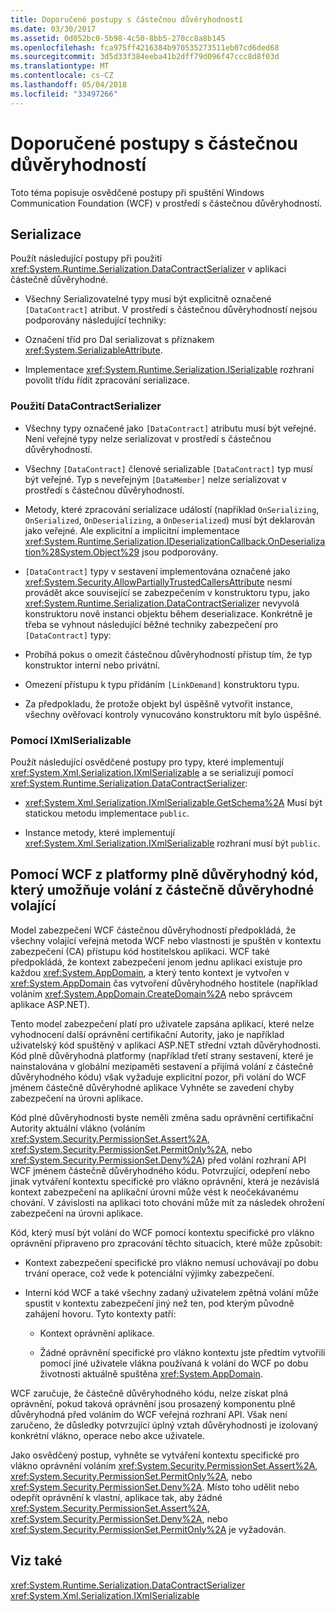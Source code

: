 ```yaml
---
title: Doporučené postupy s částečnou důvěryhodností
ms.date: 03/30/2017
ms.assetid: 0d052bc0-5b98-4c50-8bb5-270cc8a8b145
ms.openlocfilehash: fca975ff4216384b970535273511eb07cd6ded68
ms.sourcegitcommit: 3d5d33f384eeba41b2dff79d096f47ccc8d8f03d
ms.translationtype: MT
ms.contentlocale: cs-CZ
ms.lasthandoff: 05/04/2018
ms.locfileid: "33497266"
---
```

# <a name="partial-trust-best-practices"></a>Doporučené postupy s částečnou důvěryhodností
Toto téma popisuje osvědčené postupy při spuštění Windows Communication Foundation (WCF) v prostředí s částečnou důvěryhodností.  
  
## <a name="serialization"></a>Serializace  
 Použít následující postupy při použití <xref:System.Runtime.Serialization.DataContractSerializer> v aplikaci částečně důvěryhodné.  
  
-   Všechny Serializovatelné typy musí být explicitně označené `[DataContract]` atribut. V prostředí s částečnou důvěryhodností nejsou podporovány následující techniky:  
  
-   Označení tříd pro Dal serializovat s příznakem <xref:System.SerializableAttribute>.  
  
-   Implementace <xref:System.Runtime.Serialization.ISerializable> rozhraní povolit třídu řídit zpracování serializace.  
  
### <a name="using-datacontractserializer"></a>Použití DataContractSerializer  
  
-   Všechny typy označené jako `[DataContract]` atributu musí být veřejné. Není veřejné typy nelze serializovat v prostředí s částečnou důvěryhodností.  
  
-   Všechny `[DataContract]` členové serializable `[DataContract]` typ musí být veřejné. Typ s neveřejným `[DataMember]` nelze serializovat v prostředí s částečnou důvěryhodností.  
  
-   Metody, které zpracování serializace událostí (například `OnSerializing`, `OnSerialized`, `OnDeserializing`, a `OnDeserialized`) musí být deklarován jako veřejné. Ale explicitní a implicitní implementace <xref:System.Runtime.Serialization.IDeserializationCallback.OnDeserialization%28System.Object%29> jsou podporovány.  
  
-   `[DataContract]` typy v sestavení implementována označené jako <xref:System.Security.AllowPartiallyTrustedCallersAttribute> nesmí provádět akce související se zabezpečením v konstruktoru typu, jako <xref:System.Runtime.Serialization.DataContractSerializer> nevyvolá konstruktoru nově instanci objektu během deserializace. Konkrétně je třeba se vyhnout následující běžné techniky zabezpečení pro `[DataContract]` typy:  
  
-   Probíhá pokus o omezit částečnou důvěryhodností přístup tím, že typ konstruktor interní nebo privátní.  
  
-   Omezení přístupu k typu přidáním `[LinkDemand]` konstruktoru typu.  
  
-   Za předpokladu, že protože objekt byl úspěšně vytvořit instance, všechny ověřovací kontroly vynucováno konstruktoru mít bylo úspěšné.  
  
### <a name="using-ixmlserializable"></a>Pomocí IXmlSerializable  
 Použít následující osvědčené postupy pro typy, které implementují <xref:System.Xml.Serialization.IXmlSerializable> a se serializují pomocí <xref:System.Runtime.Serialization.DataContractSerializer>:  
  
-   <xref:System.Xml.Serialization.IXmlSerializable.GetSchema%2A> Musí být statickou metodu implementace `public`.  
  
-   Instance metody, které implementují <xref:System.Xml.Serialization.IXmlSerializable> rozhraní musí být `public`.  
  
## <a name="using-wcf-from-fully-trusted-platform-code-that-allows-calls-from-partially-trusted-callers"></a>Pomocí WCF z platformy plně důvěryhodný kód, který umožňuje volání z částečně důvěryhodné volající  
 Model zabezpečení WCF částečnou důvěryhodností předpokládá, že všechny volající veřejná metoda WCF nebo vlastnosti je spuštěn v kontextu zabezpečení (CA) přístupu kód hostitelskou aplikaci. WCF také předpokládá, že kontext zabezpečení jenom jednu aplikaci existuje pro každou <xref:System.AppDomain>, a který tento kontext je vytvořen v <xref:System.AppDomain> čas vytvoření důvěryhodného hostitele (například voláním <xref:System.AppDomain.CreateDomain%2A> nebo správcem aplikace ASP.NET).  
  
 Tento model zabezpečení platí pro uživatele zapsána aplikací, které nelze vyhodnocení další oprávnění certifikační Autority, jako je například uživatelský kód spuštěný v aplikaci ASP.NET střední vztah důvěryhodnosti. Kód plně důvěryhodná platformy (například třetí strany sestavení, které je nainstalována v globální mezipaměti sestavení a přijímá volání z částečně důvěryhodného kódu) však vyžaduje explicitní pozor, při volání do WCF jménem částečně důvěryhodné aplikace Vyhněte se zavedení chyby zabezpečení na úrovni aplikace.  
  
 Kód plné důvěryhodnosti byste neměli změna sadu oprávnění certifikační Autority aktuální vlákno (voláním <xref:System.Security.PermissionSet.Assert%2A>, <xref:System.Security.PermissionSet.PermitOnly%2A>, nebo <xref:System.Security.PermissionSet.Deny%2A>) před volání rozhraní API WCF jménem částečně důvěryhodného kódu. Potvrzující, odepření nebo jinak vytváření kontextu specifické pro vlákno oprávnění, která je nezávislá kontext zabezpečení na aplikační úrovni může vést k neočekávanému chování. V závislosti na aplikaci toto chování může mít za následek ohrožení zabezpečení na úrovni aplikace.  
  
 Kód, který musí být volání do WCF pomocí kontextu specifické pro vlákno oprávnění připraveno pro zpracování těchto situacích, které může způsobit:  
  
-   Kontext zabezpečení specifické pro vlákno nemusí uchovávají po dobu trvání operace, což vede k potenciální výjimky zabezpečení.  
  
-   Interní kód WCF a také všechny zadaný uživatelem zpětná volání může spustit v kontextu zabezpečení jiný než ten, pod kterým původně zahájení hovoru. Tyto kontexty patří:  
  
    -   Kontext oprávnění aplikace.  
  
    -   Žádné oprávnění specifické pro vlákno kontextu jste předtím vytvořili pomocí jiné uživatele vlákna používaná k volání do WCF po dobu životnosti aktuálně spuštěna <xref:System.AppDomain>.  
  
 WCF zaručuje, že částečně důvěryhodného kódu, nelze získat plná oprávnění, pokud taková oprávnění jsou prosazený komponentu plně důvěryhodná před voláním do WCF veřejná rozhraní API. Však není zaručeno, že důsledky potvrzující úplný vztah důvěryhodnosti je izolovaný konkrétní vlákno, operace nebo akce uživatele.  
  
 Jako osvědčený postup, vyhněte se vytváření kontextu specifické pro vlákno oprávnění voláním <xref:System.Security.PermissionSet.Assert%2A>, <xref:System.Security.PermissionSet.PermitOnly%2A>, nebo <xref:System.Security.PermissionSet.Deny%2A>. Místo toho udělit nebo odepřít oprávnění k vlastní, aplikace tak, aby žádné <xref:System.Security.PermissionSet.Assert%2A>, <xref:System.Security.PermissionSet.Deny%2A>, nebo <xref:System.Security.PermissionSet.PermitOnly%2A> je vyžadován.  
  
## <a name="see-also"></a>Viz také  
 <xref:System.Runtime.Serialization.DataContractSerializer>  
 <xref:System.Xml.Serialization.IXmlSerializable>
